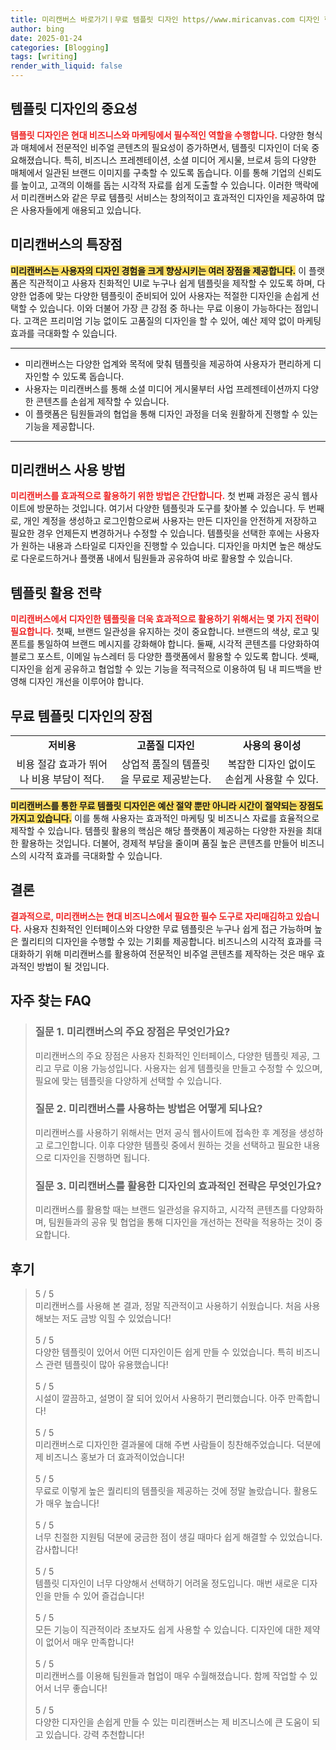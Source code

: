 ```yaml
---
title: 미리캔버스 바로가기ㅣ무료 템플릿 디자인 https//www.miricanvas.com 디자인 혁신
author: bing
date: 2025-01-24
categories: [Blogging]
tags: [writing]
render_with_liquid: false
---
```



<h2 id='템플릿 디자인의 중요성'>템플릿 디자인의 중요성</h2>

<p><b><span style="color: #ee2323;">템플릿 디자인은 현대 비즈니스와 마케팅에서 필수적인 역할을 수행합니다.</span></b> 다양한 형식과 매체에서 전문적인 비주얼 콘텐츠의 필요성이 증가하면서, 템플릿 디자인이 더욱 중요해졌습니다. 특히, 비즈니스 프레젠테이션, 소셜 미디어 게시물, 브로셔 등의 다양한 매체에서 일관된 브랜드 이미지를 구축할 수 있도록 돕습니다. 이를 통해 기업의 신뢰도를 높이고, 고객의 이해를 돕는 시각적 자료를 쉽게 도출할 수 있습니다. 이러한 맥락에서 미리캔버스와 같은 무료 템플릿 서비스는 창의적이고 효과적인 디자인을 제공하여 많은 사용자들에게 애용되고 있습니다.</p>

<h2 id='미리캔버스의 특장점'>미리캔버스의 특장점</h2>

<p><b><span style="background-color: #ffe066;">미리캔버스는 사용자의 디자인 경험을 크게 향상시키는 여러 장점을 제공합니다.</span></b> 이 플랫폼은 직관적이고 사용자 친화적인 UI로 누구나 쉽게 템플릿을 제작할 수 있도록 하며, 다양한 업종에 맞는 다양한 템플릿이 준비되어 있어 사용자는 적절한 디자인을 손쉽게 선택할 수 있습니다. 이와 더불어 가장 큰 강점 중 하나는 무료 이용이 가능하다는 점입니다. 고객은 프리미엄 기능 없이도 고품질의 디자인을 할 수 있어, 예산 제약 없이 마케팅 효과를 극대화할 수 있습니다.</p>

<hr />

<ul>
    <li>미리캔버스는 다양한 업계와 목적에 맞춰 템플릿을 제공하여 사용자가 편리하게 디자인할 수 있도록 돕습니다.</li>
    <li>사용자는 미리캔버스를 통해 소셜 미디어 게시물부터 사업 프레젠테이션까지 다양한 콘텐츠를 손쉽게 제작할 수 있습니다.</li>
    <li>이 플랫폼은 팀원들과의 협업을 통해 디자인 과정을 더욱 원활하게 진행할 수 있는 기능을 제공합니다.</li>
</ul>

<hr />

<h2 id='미리캔버스 사용 방법'>미리캔버스 사용 방법</h2>

<p><b><span style="color: #ee2323;">미리캔버스를 효과적으로 활용하기 위한 방법은 간단합니다.</span></b> 첫 번째 과정은 공식 웹사이트에 방문하는 것입니다. 여기서 다양한 템플릿과 도구를 찾아볼 수 있습니다. 두 번째로, 개인 계정을 생성하고 로그인함으로써 사용자는 만든 디자인을 안전하게 저장하고 필요한 경우 언제든지 변경하거나 수정할 수 있습니다. 템플릿을 선택한 후에는 사용자가 원하는 내용과 스타일로 디자인을 진행할 수 있습니다. 디자인을 마치면 높은 해상도로 다운로드하거나 플랫폼 내에서 팀원들과 공유하여 바로 활용할 수 있습니다.</p>

<h2 id='템플릿 활용 전략'>템플릿 활용 전략</h2>

<p><b><span style="color: #ee2323;">미리캔버스에서 디자인한 템플릿을 더욱 효과적으로 활용하기 위해서는 몇 가지 전략이 필요합니다.</span></b> 첫째, 브랜드 일관성을 유지하는 것이 중요합니다. 브랜드의 색상, 로고 및 폰트를 통일하여 브랜드 메시지를 강화해야 합니다. 둘째, 시각적 콘텐츠를 다양화하여 블로그 포스트, 이메일 뉴스레터 등 다양한 플랫폼에서 활용할 수 있도록 합니다. 셋째, 디자인을 쉽게 공유하고 협업할 수 있는 기능을 적극적으로 이용하여 팀 내 피드백을 반영해 디자인 개선을 이루어야 합니다.</p>

<h2 id='무료 템플릿 디자인의 장점'>무료 템플릿 디자인의 장점</h2>

<table>
    <tr>
        <td style="text-align: center; height: 17px;"><b>저비용</b></td>
        <td style="text-align: center; height: 17px;"><b>고품질 디자인</b></td>
        <td style="text-align: center; height: 17px;"><b>사용의 용이성</b></td>
    </tr>
    <tr>
        <td style="text-align: center; height: 17px;">비용 절감 효과가 뛰어나 비용 부담이 적다.</td>
        <td style="text-align: center; height: 17px;">상업적 품질의 템플릿을 무료로 제공받는다.</td>
        <td style="text-align: center; height: 17px;">복잡한 디자인 없이도 손쉽게 사용할 수 있다.</td>
    </tr>
</table>

<p><b><span style="background-color: #ffe066;">미리캔버스를 통한 무료 템플릿 디자인은 예산 절약 뿐만 아니라 시간이 절약되는 장점도 가지고 있습니다.</span></b> 이를 통해 사용자는 효과적인 마케팅 및 비즈니스 자료를 효율적으로 제작할 수 있습니다. 템플릿 활용의 핵심은 해당 플랫폼이 제공하는 다양한 자원을 최대한 활용하는 것입니다. 더불어, 경제적 부담을 줄이며 품질 높은 콘텐츠를 만들어 비즈니스의 시각적 효과를 극대화할 수 있습니다.</p>

<h2 id='결론'>결론</h2>

<p><b><span style="color: #ee2323;">결과적으로, 미리캔버스는 현대 비즈니스에서 필요한 필수 도구로 자리매김하고 있습니다.</span></b> 사용자 친화적인 인터페이스와 다양한 무료 템플릿은 누구나 쉽게 접근 가능하며 높은 퀄리티의 디자인을 수행할 수 있는 기회를 제공합니다. 비즈니스의 시각적 효과를 극대화하기 위해 미리캔버스를 활용하여 전문적인 비주얼 콘텐츠를 제작하는 것은 매우 효과적인 방법이 될 것입니다.</p>


<h2 id='자주_찾는_FAQ'>자주 찾는 FAQ</h2>
<div itemscope="" itemtype="https://schema.org/FAQPage"> 
<blockquote> 
<div itemscope="" itemprop="mainEntity" itemtype="https://schema.org/Question"> 
<h3 itemprop="name">질문 1. 미리캔버스의 주요 장점은 무엇인가요?</h3> 
<div itemscope="" itemprop="acceptedAnswer" itemtype="https://schema.org/Answer"> 
<span itemprop="text"> 
<p>미리캔버스의 주요 장점은 사용자 친화적인 인터페이스, 다양한 템플릿 제공, 그리고 무료 이용 가능성입니다. 사용자는 쉽게 템플릿을 만들고 수정할 수 있으며, 필요에 맞는 템플릿을 다양하게 선택할 수 있습니다.</p> 
</span> 
</div> 
</div> 
<div itemscope="" itemprop="mainEntity" itemtype="https://schema.org/Question"> 
<h3 itemprop="name">질문 2. 미리캔버스를 사용하는 방법은 어떻게 되나요?</h3> 
<div itemscope="" itemprop="acceptedAnswer" itemtype="https://schema.org/Answer"> 
<span itemprop="text"> 
<p>미리캔버스를 사용하기 위해서는 먼저 공식 웹사이트에 접속한 후 계정을 생성하고 로그인합니다. 이후 다양한 템플릿 중에서 원하는 것을 선택하고 필요한 내용으로 디자인을 진행하면 됩니다.</p> 
</span> 
</div> 
</div> 
<div itemscope="" itemprop="mainEntity" itemtype="https://schema.org/Question"> 
<h3 itemprop="name">질문 3. 미리캔버스를 활용한 디자인의 효과적인 전략은 무엇인가요?</h3> 
<div itemscope="" itemprop="acceptedAnswer" itemtype="https://schema.org/Answer"> 
<span itemprop="text"> 
<p>미리캔버스를 활용할 때는 브랜드 일관성을 유지하고, 시각적 콘텐츠를 다양화하며, 팀원들과의 공유 및 협업을 통해 디자인을 개선하는 전략을 적용하는 것이 중요합니다.</p> 
</span> 
</div> 
</div> 
</blockquote> 
</div>
<h2 id='후기'>후기</h2>
<div itemscope itemtype="https://schema.org/Product">
  <blockquote>
  <div itemprop="review" itemscope itemtype="https://schema.org/Review">
      <div itemprop="reviewRating" itemscope itemtype="https://schema.org/Rating"> <span itemprop="ratingValue">5</span> / <span itemprop="bestRating">5</span> </div>
      <span itemprop="reviewBody">미리캔버스를 사용해 본 결과, 정말 직관적이고 사용하기 쉬웠습니다. 처음 사용해보는 저도 금방 익힐 수 있었습니다!</span>
  </div>
  <br>
  <div itemprop="review" itemscope itemtype="https://schema.org/Review">
      <div itemprop="reviewRating" itemscope itemtype="https://schema.org/Rating"> <span itemprop="ratingValue">5</span> / <span itemprop="bestRating">5</span> </div>
      <span itemprop="reviewBody">다양한 템플릿이 있어서 어떤 디자인이든 쉽게 만들 수 있었습니다. 특히 비즈니스 관련 템플릿이 많아 유용했습니다!</span>
  </div>
  <br>
  <div itemprop="review" itemscope itemtype="https://schema.org/Review">
      <div itemprop="reviewRating" itemscope itemtype="https://schema.org/Rating"> <span itemprop="ratingValue">5</span> / <span itemprop="bestRating">5</span> </div>
      <span itemprop="reviewBody">시설이 깔끔하고, 설명이 잘 되어 있어서 사용하기 편리했습니다. 아주 만족합니다!</span>
  </div>
  <br>
  <div itemprop="review" itemscope itemtype="https://schema.org/Review">
      <div itemprop="reviewRating" itemscope itemtype="https://schema.org/Rating"> <span itemprop="ratingValue">5</span> / <span itemprop="bestRating">5</span> </div>
      <span itemprop="reviewBody">미리캔버스로 디자인한 결과물에 대해 주변 사람들이 칭찬해주었습니다. 덕분에 제 비즈니스 홍보가 더 효과적이었습니다!</span>
  </div>
  <br>
  <div itemprop="review" itemscope itemtype="https://schema.org/Review">
      <div itemprop="reviewRating" itemscope itemtype="https://schema.org/Rating"> <span itemprop="ratingValue">5</span> / <span itemprop="bestRating">5</span> </div>
      <span itemprop="reviewBody">무료로 이렇게 높은 퀄리티의 템플릿을 제공하는 것에 정말 놀랐습니다. 활용도가 매우 높습니다!</span>
  </div>
  <br>
  <div itemprop="review" itemscope itemtype="https://schema.org/Review">
      <div itemprop="reviewRating" itemscope itemtype="https://schema.org/Rating"> <span itemprop="ratingValue">5</span> / <span itemprop="bestRating">5</span> </div>
      <span itemprop="reviewBody">너무 친절한 지원팀 덕분에 궁금한 점이 생길 때마다 쉽게 해결할 수 있었습니다. 감사합니다!</span>
  </div>
  <br>
  <div itemprop="review" itemscope itemtype="https://schema.org/Review">
      <div itemprop="reviewRating" itemscope itemtype="https://schema.org/Rating"> <span itemprop="ratingValue">5</span> / <span itemprop="bestRating">5</span> </div>
      <span itemprop="reviewBody">템플릿 디자인이 너무 다양해서 선택하기 어려울 정도입니다. 매번 새로운 디자인을 만들 수 있어 즐겁습니다!</span>
  </div>
  <br>
  <div itemprop="review" itemscope itemtype="https://schema.org/Review">
      <div itemprop="reviewRating" itemscope itemtype="https://schema.org/Rating"> <span itemprop="ratingValue">5</span> / <span itemprop="bestRating">5</span> </div>
      <span itemprop="reviewBody">모든 기능이 직관적이라 초보자도 쉽게 사용할 수 있습니다. 디자인에 대한 제약이 없어서 매우 만족합니다!</span>
  </div>
  <br>
  <div itemprop="review" itemscope itemtype="https://schema.org/Review">
      <div itemprop="reviewRating" itemscope itemtype="https://schema.org/Rating"> <span itemprop="ratingValue">5</span> / <span itemprop="bestRating">5</span> </div>
      <span itemprop="reviewBody">미리캔버스를 이용해 팀원들과 협업이 매우 수월해졌습니다. 함께 작업할 수 있어서 너무 좋습니다!</span>
  </div>
  <br>
  <div itemprop="review" itemscope itemtype="https://schema.org/Review">
      <div itemprop="reviewRating" itemscope itemtype="https://schema.org/Rating"> <span itemprop="ratingValue">5</span> / <span itemprop="bestRating">5</span> </div>
      <span itemprop="reviewBody">다양한 디자인을 손쉽게 만들 수 있는 미리캔버스는 제 비즈니스에 큰 도움이 되고 있습니다. 강력 추천합니다!</span>
  </div>
  </blockquote>
</div>
